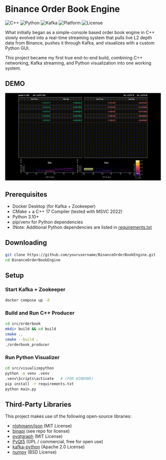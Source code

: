 # Binance Order Book Engine

![C++](https://img.shields.io/badge/C++-17-blue?logo=c%2B%2B&logoColor=white)
![Python](https://img.shields.io/badge/Python-3.10%2B-yellow?logo=python&logoColor=white)
![Kafka](https://img.shields.io/badge/Kafka-Streaming-black?logo=apachekafka)
![Platform](https://img.shields.io/badge/Platform-Windows%20%7C%20Linux-lightgrey)
![License](https://img.shields.io/badge/License-MIT-green)

What initially began as a simple-console based order book engine in C++ slowly evolved into a real-time streaming system that pulls live L2 depth data from Binance, pushes it through Kafka, and visualizes with a custom Python GUI. 

This project became my first true end-to-end build, combining C++ networking, Kafka streaming, and Python visualization into one working system. 

## DEMO

![](./docs/orderbook.gif)

## Prerequisites

- Docker Desktop (for Kafka + Zookeeper)
- CMake + a C++ 17 Compiler (tested with MSVC 2022)
- Python 3.10+
- pip/venv for Python dependencies
- (Note: Additional Python dependencies are listed in [requirements.txt](./src/visualizepython/requirements.txt)

## Downloading 
```bash
git clone https://github.com/yourusername/BinanceOrderBookEngine.git
cd BinanceOrderBookEngine
```
## Setup 

### Start Kafka + Zookeeper
```bash
docker compose up -d
```
### Build and Run C++ Producer 
```bash
cd src/orderbook
mkdir build && cd build
cmake ..
cmake --build .
./orderbook_producer
```
### Run Python Visualizer
```bash
cd src/visualizepython
python -m venv .venv
.venv\Scripts\activate   # (FOR WINDOWS)
pip install -r requirements.txt
python main.py
```
## Third-Party Libraries
This project makes use of the following open-source libraries: 
- [nlohmann/json](https://github.com/nlohmann/json) (MIT License)  
- [binapi](https://github.com/niXman/binapi) (see repo for license)  
- [pyqtgraph](https://www.pyqtgraph.org/) (MIT License)  
- [PyQt5](https://pypi.org/project/PyQt5/) (GPL / commercial, free for open use)  
- [kafka-python](https://github.com/dpkp/kafka-python) (Apache 2.0 License)  
- [numpy](https://numpy.org/) (BSD License)  

